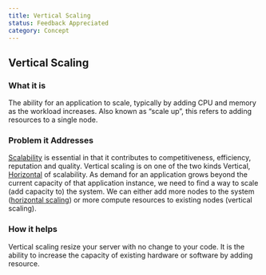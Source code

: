 ```yaml
---
title: Vertical Scaling
status: Feedback Appreciated
category: Concept
---
```

## Vertical Scaling

### What it is
The ability for an application to scale, typically by adding CPU and memory as the workload increases. Also known as “scale up”, this refers to adding resources to a single node.

### Problem it Addresses
[Scalability](https://github.com/cncf/glossary/blob/main/definitions/scalability.md) is essential in that it contributes to competitiveness, efficiency, reputation and quality. Vertical scaling is on one of the two kinds Vertical, [Horizontal](https://github.com/cncf/glossary/blob/main/definitions/horizontal_scaling.md) of scalability.
As demand for an application grows beyond the current capacity of that application instance, we need to find a way to scale (add capacity to) the system. We can either add more nodes to the system ([horizontal scaling](https://github.com/cncf/glossary/blob/main/definitions/horizontal_scaling.md)) or more compute resources to existing nodes (vertical scaling).

### How it helps
Vertical scaling resize your server with no change to your code. It is the ability to increase the capacity of existing hardware or software by adding resource.